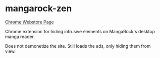 # mangarock-zen

[Chrome Webstore Page](https://chrome.google.com/webstore/detail/mangarock-zen-mode/fibnhakphanghjojcnaeehgoemhobaed)

Chrome extension for hiding intrusive elements on MangaRock's desktop manga reader.

Does not demonetize the site. Still loads the ads, only hiding them from view. 

